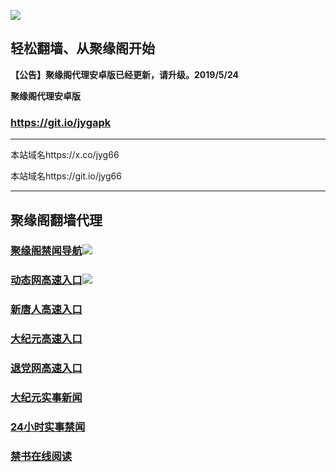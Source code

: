 ![](https://raw.githubusercontent.com/hao369/a/master/j.jpg)



## 轻松翻墙、从聚缘阁开始



**【公告】聚缘阁代理安卓版已经更新，请升级。2019/5/24**

 
**聚缘阁代理安卓版**
### https://git.io/jygapk  

***

本站域名https://x.co/jyg66 

本站域名https://git.io/jyg66



***




## 聚缘阁翻墙代理 


### [聚缘阁禁闻导航](https://j6.jyg7.eu.org)![](https://tup.vraet.cf/jyg.gif)

### [动态网高速入口](https://j6.jyg7.eu.org)![](https://tup.vraet.cf/jygdl.gif)


### [新唐人高速入口](https://j6.jyg7.eu.org)

### [大纪元高速入口](https://j6.jyg7.eu.org)

### [退党网高速入口](https://j6.jyg7.eu.org)






### [大纪元实事新闻](https://git.io/fjmgE)

### [24小时实事禁闻](https://git.io/fj3Go)

### [禁书在线阅读](https://git.io/fjJ5Z)






